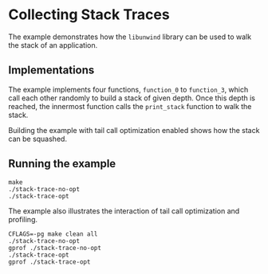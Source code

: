 # Collecting Stack Traces

The example demonstrates how the `libunwind` library can be used to walk the stack of an application.

## Implementations

The example implements four functions, `function_0` to `function_3`, which call each other randomly
to build a stack of given depth. Once this depth is reached, the innermost function calls the
`print_stack` function to walk the stack.

Building the example with tail call optimization enabled shows how the stack can be squashed.

## Running the example

```shell
make
./stack-trace-no-opt
./stack-trace-opt
```

The example also illustrates the interaction of tail call optimization and profiling.

```shell
CFLAGS=-pg make clean all
./stack-trace-no-opt
gprof ./stack-trace-no-opt
./stack-trace-opt
gprof ./stack-trace-opt
```
